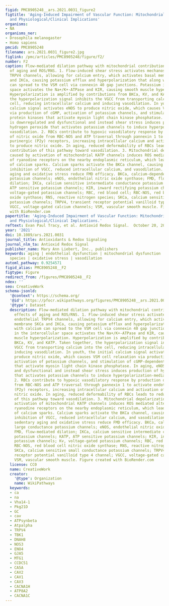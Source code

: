 ```yaml
---
figid: PMC8905248__ars.2021.0031_figure2
figtitle: 'Aging-Induced Impairment of Vascular Function: Mitochondrial Redox Contributions
  and Physiological/Clinical Implications'
organisms:
- NA
organisms_ner:
- Drosophila melanogaster
- Homo sapiens
pmcid: PMC8905248
filename: ars.2021.0031_figure2.jpg
figlink: /pmc/articles/PMC8905248/figure/f2/
number: F2
caption: Flow-mediated dilation pathway with mitochondrial contributions and effects
  of aging and ROS/RNS. 1. Flow-induced shear stress activates mechanosensitive endothelial
  TRPV4 channels, allowing for calcium entry, which activates basal membrane SKCa
  and IKCa, causing potassium efflux and hyperpolarization that along with calcium
  can spread to the VSM cell via connexin 40 gap junctions. Potassium in the intercellular
  space activates the Na+/K+-ATPase and KIR, causing smooth muscle hyperpolarization.
  Hyperpolarization is amplified by contributions from BKCa, KV, and KATP. Taken together,
  the hyperpolarization signal inhibits the VGCC from transporting calcium into the
  cell, reducing intracellular calcium and inducing vasodilation. In youth, the initial
  calcium signal activates eNOS to produce nitric oxide, which causes VSM cell relaxation
  via production of cGMP, activation of potassium channels, and stimulation of cGMP-dependent
  protein kinases that activate myosin light chain kinase phosphatase. In aging, eNOS
  is downregulated and dysfunctional and instead shear stress induces production of
  hydrogen peroxide that activates potassium channels to induce hyperpolarization-mediated
  vasodilation. 2. RBCs contribute to hypoxic vasodilatory response by production
  of nitric oxide from RBC-NOS and ATP traversal through pannexin 1 to activate endothelial
  purinergic (P2y) receptors, increasing intracellular calcium and activation of eNOS
  to produce nitric oxide. In aging, reduced deformability of RBCs leads to reduced
  contribution of this pathway toward vasodilation. 3. Mitochondrial depolarization
  caused by activation of mitochondrial KATP channels induces ROS mediated alterations
  of ryanodine receptors on the nearby endoplasmic reticulum, which leads to the release
  of calcium sparks. Calcium sparks activate the BKCa channel, causing hyperpolarization,
  inhibition of VGCC, reduced intracellular calcium, and vasodilation. Overall, sedentary
  aging and oxidative stress reduce FMD efficacy. BKCa, calcium-dependent large conductance
  potassium channels; eNOS, endothelial nitric oxide synthase; FMD, flow-mediated
  dilation; IKCa, calcium sensitive intermediate conductance potassium channels; KATP,
  ATP sensitive potassium channels; KIR, inward rectifying potassium channels; Kv,
  voltage-gated potassium channels; RBC, red blood cell; RBC-NOS, red blood cell nitric
  oxide synthase; RNS, reactive nitrogen species; SKCa, calcium sensitive small conductance
  potassium channels; TRPV4, transient receptor potential vanilloid type 4 channel;
  VGCC, voltage-gated calcium channels; VSM, vascular smooth muscle. Figure created
  with BioRender.com
papertitle: 'Aging-Induced Impairment of Vascular Function: Mitochondrial Redox Contributions
  and Physiological/Clinical Implications.'
reftext: Evan Paul Tracy, et al. Antioxid Redox Signal.  October 20, 2021;35(12):974-1015.
year: '2021'
doi: 10.1089/ars.2021.0031
journal_title: Antioxidants & Redox Signaling
journal_nlm_ta: Antioxid Redox Signal
publisher_name: Mary Ann Liebert, Inc., publishers
keywords: aging | endothelial dysfunction | mitochondrial dysfunction | reactive oxygen
  species | oxidative stress | vasodilation
automl_pathway: 0.9254571
figid_alias: PMC8905248__F2
figtype: Figure
redirect_from: /figures/PMC8905248__F2
ndex: ''
seo: CreativeWork
schema-jsonld:
  '@context': https://schema.org/
  '@id': https://pfocr.wikipathways.org/figures/PMC8905248__ars.2021.0031_figure2.html
  '@type': Dataset
  description: Flow-mediated dilation pathway with mitochondrial contributions and
    effects of aging and ROS/RNS. 1. Flow-induced shear stress activates mechanosensitive
    endothelial TRPV4 channels, allowing for calcium entry, which activates basal
    membrane SKCa and IKCa, causing potassium efflux and hyperpolarization that along
    with calcium can spread to the VSM cell via connexin 40 gap junctions. Potassium
    in the intercellular space activates the Na+/K+-ATPase and KIR, causing smooth
    muscle hyperpolarization. Hyperpolarization is amplified by contributions from
    BKCa, KV, and KATP. Taken together, the hyperpolarization signal inhibits the
    VGCC from transporting calcium into the cell, reducing intracellular calcium and
    inducing vasodilation. In youth, the initial calcium signal activates eNOS to
    produce nitric oxide, which causes VSM cell relaxation via production of cGMP,
    activation of potassium channels, and stimulation of cGMP-dependent protein kinases
    that activate myosin light chain kinase phosphatase. In aging, eNOS is downregulated
    and dysfunctional and instead shear stress induces production of hydrogen peroxide
    that activates potassium channels to induce hyperpolarization-mediated vasodilation.
    2. RBCs contribute to hypoxic vasodilatory response by production of nitric oxide
    from RBC-NOS and ATP traversal through pannexin 1 to activate endothelial purinergic
    (P2y) receptors, increasing intracellular calcium and activation of eNOS to produce
    nitric oxide. In aging, reduced deformability of RBCs leads to reduced contribution
    of this pathway toward vasodilation. 3. Mitochondrial depolarization caused by
    activation of mitochondrial KATP channels induces ROS mediated alterations of
    ryanodine receptors on the nearby endoplasmic reticulum, which leads to the release
    of calcium sparks. Calcium sparks activate the BKCa channel, causing hyperpolarization,
    inhibition of VGCC, reduced intracellular calcium, and vasodilation. Overall,
    sedentary aging and oxidative stress reduce FMD efficacy. BKCa, calcium-dependent
    large conductance potassium channels; eNOS, endothelial nitric oxide synthase;
    FMD, flow-mediated dilation; IKCa, calcium sensitive intermediate conductance
    potassium channels; KATP, ATP sensitive potassium channels; KIR, inward rectifying
    potassium channels; Kv, voltage-gated potassium channels; RBC, red blood cell;
    RBC-NOS, red blood cell nitric oxide synthase; RNS, reactive nitrogen species;
    SKCa, calcium sensitive small conductance potassium channels; TRPV4, transient
    receptor potential vanilloid type 4 channel; VGCC, voltage-gated calcium channels;
    VSM, vascular smooth muscle. Figure created with BioRender.com
  license: CC0
  name: CreativeWork
  creator:
    '@type': Organization
    name: WikiPathways
  keywords:
  - ca
  - na
  - Vha14-1
  - Pkg21D
  - GC
  - cav
  - ATPsynbeta
  - Atpalpha
  - TRPV4
  - TBK1
  - DNAH8
  - NOS3
  - ENO4
  - GJA5
  - MTG1
  - CCDC51
  - CA5A
  - CAV2
  - CAV1
  - CAV3
  - CACNA1H
  - ATP8A2
  - CACNA1C
---
```

